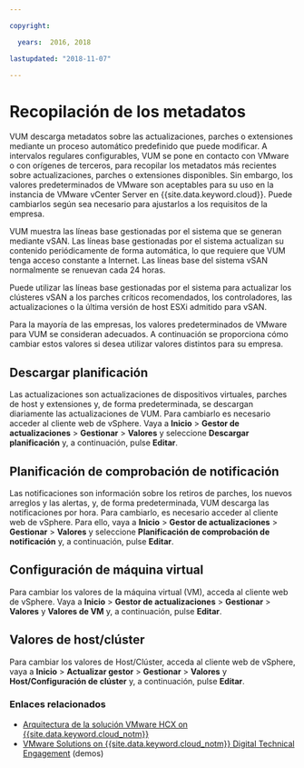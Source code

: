 ```yaml
---

copyright:

  years:  2016, 2018

lastupdated: "2018-11-07"

---
```


#	Recopilación de los metadatos

VUM descarga metadatos sobre las actualizaciones, parches o extensiones mediante un proceso automático predefinido que puede modificar. A intervalos regulares configurables, VUM se pone en contacto con VMware o con orígenes de terceros, para recopilar los metadatos más recientes sobre actualizaciones, parches o extensiones disponibles. Sin embargo, los valores predeterminados de VMware son aceptables para su uso en la instancia de VMware vCenter Server en {{site.data.keyword.cloud}}. Puede cambiarlos según sea necesario para ajustarlos a los requisitos de la empresa.

VUM muestra las líneas base gestionadas por el sistema que se generan mediante vSAN. Las líneas base gestionadas por el sistema actualizan su contenido periódicamente de forma automática, lo que requiere que VUM tenga acceso constante a Internet. Las líneas base del sistema vSAN normalmente se renuevan cada 24 horas.

Puede utilizar las líneas base gestionadas por el sistema para actualizar los clústeres vSAN a los parches críticos recomendados, los controladores, las actualizaciones o la última versión de host ESXi admitido para vSAN.

Para la mayoría de las empresas, los valores predeterminados de VMware para VUM se consideran adecuados. A continuación se proporciona cómo cambiar estos valores si desea utilizar valores distintos para su empresa.

##	Descargar planificación
Las actualizaciones son actualizaciones de dispositivos virtuales, parches de host y extensiones y, de forma predeterminada, se descargan diariamente las actualizaciones de VUM. Para cambiarlo es necesario acceder al cliente web de vSphere. Vaya a **Inicio** > **Gestor de actualizaciones** > **Gestionar** > **Valores** y seleccione **Descargar planificación** y, a continuación, pulse **Editar**.

##	Planificación de comprobación de notificación
Las notificaciones son información sobre los retiros de parches, los nuevos arreglos y las alertas, y, de forma predeterminada, VUM descarga las notificaciones por hora. Para cambiarlo, es necesario acceder al cliente web de vSphere. Para ello, vaya a **Inicio** > **Gestor de actualizaciones** > **Gestionar** > **Valores** y seleccione **Planificación de comprobación de notificación** y, a continuación, pulse **Editar**.

##	Configuración de máquina virtual
Para cambiar los valores de la máquina virtual (VM), acceda al cliente web de vSphere. Vaya a **Inicio** > **Gestor de actualizaciones** > **Gestionar** > **Valores** y **Valores de VM** y, a continuación, pulse **Editar**.

##	Valores de host/clúster
Para cambiar los valores de Host/Clúster, acceda al cliente web de vSphere, vaya a **Inicio** > **Actualizar gestor** > **Gestionar** > **Valores** y **Host/Configuración de clúster** y, a continuación, pulse **Editar**.

### Enlaces relacionados

* [Arquitectura de la solución VMware HCX on {{site.data.keyword.cloud_notm}}](https://www.ibm.com/cloud/garage/files/HCX_Architecture_Design.pdf)
* [VMware Solutions on {{site.data.keyword.cloud_notm}} Digital Technical Engagement](https://ibm-dte.mybluemix.net/ibm-vmware) (demos)
